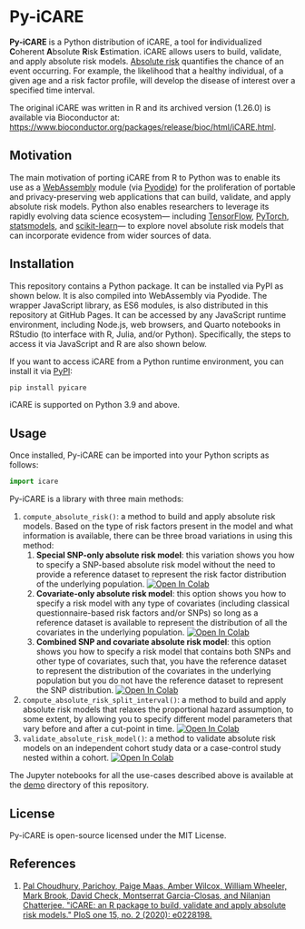 # Py-iCARE

**Py-iCARE** is a Python distribution of iCARE, a tool for **i**ndividualized **C**oherent **A**bsolute **R**isk **E**stimation. iCARE allows users to build, validate, and apply absolute risk models. [Absolute risk](https://www.cancer.gov/publications/dictionaries/cancer-terms/def/absolute-risk) quantifies the chance of an event occurring. For example, the likelihood that a healthy individual, of a given age and a risk factor profile, will develop the disease of interest over a specified time interval.

The original iCARE was written in R and its archived version (1.26.0) is available via Bioconductor at: https://www.bioconductor.org/packages/release/bioc/html/iCARE.html.

## Motivation
The main motivation of porting iCARE from R to Python was to enable its use as a [WebAssembly](https://webassembly.org/) module (via [Pyodide](https://pyodide.org/en/latest/index.html)) for the proliferation of portable and privacy-preserving web applications that can build, validate, and apply absolute risk models. Python also enables researchers to leverage its rapidly evolving data science ecosystem— including [TensorFlow](https://www.tensorflow.org/), [PyTorch](https://pytorch.org/), [statsmodels](https://www.statsmodels.org/stable/index.html), and [scikit-learn](https://scikit-learn.org/stable/)— to explore novel absolute risk models that can incorporate evidence from wider sources of data.

## Installation

This repository contains a Python package. It can be installed via PyPI as shown below. It is also compiled into WebAssembly via Pyodide. The wrapper JavaScript library, as ES6 modules, is also distributed in this repository at GitHub Pages. It can be accessed by any JavaScript runtime environment, including Node.js, web browsers, and Quarto notebooks in RStudio (to interface with R, Julia, and/or Python). Specifically, the steps to access it via JavaScript and R are also shown below.

If you want to access iCARE from a Python runtime environment, you can install it via [PyPI](https://pypi.org/project/pyicare/):

```bash
pip install pyicare
```

iCARE is supported on Python 3.9 and above.

## Usage

Once installed, Py-iCARE can be imported into your Python scripts as follows:

```python
import icare
```

Py-iCARE is a library with three main methods:

1. `compute_absolute_risk()`: a method to build and apply absolute risk models. Based on the type of risk factors present in the model and what information is available, there can be three broad variations in using this method:
   1. **Special SNP-only absolute risk model**: this variation shows you how to specify a SNP-based absolute risk model without the need to provide a reference dataset to represent the risk factor distribution of the underlying population. [![Open In Colab](https://colab.research.google.com/assets/colab-badge.svg)](https://colab.research.google.com/github/jeyabbalas/py-icare/blob/master/demo/Special%20SNP-only%20absolute%20risk%20model.ipynb) 
   2. **Covariate-only absolute risk model**: this option shows you how to specify a risk model with any type of covariates (including classical questionnaire-based risk factors and/or SNPs) so long as a reference dataset is available to represent the distribution of all the covariates in the underlying population. [![Open In Colab](https://colab.research.google.com/assets/colab-badge.svg)](https://colab.research.google.com/github/jeyabbalas/py-icare/blob/master/demo/Covariate-only%20absolute%20risk%20model.ipynb)
   3. **Combined SNP and covariate absolute risk model**: this option shows you how to specify a risk model that contains both SNPs and other type of covariates, such that, you have the reference dataset to represent the distribution of the covariates in the underlying population but you do not have the reference dataset to represent the SNP distribution. [![Open In Colab](https://colab.research.google.com/assets/colab-badge.svg)](https://colab.research.google.com/github/jeyabbalas/py-icare/blob/master/demo/Combined%20SNP%20and%20covariate%20absolute%20risk%20model.ipynb)
2. `compute_absolute_risk_split_interval()`: a method to build and apply absolute risk models that relaxes the proportional hazard assumption, to some extent, by allowing you to specify different model parameters that vary before and after a cut-point in time. [![Open In Colab](https://colab.research.google.com/assets/colab-badge.svg)](https://colab.research.google.com/github/jeyabbalas/py-icare/blob/master/demo/Absolute%20risk%20over%20split%20intervals.ipynb)
3. `validate_absolute_risk_model()`: a method to validate absolute risk models on an independent cohort study data or a case-control study nested within a cohort. [![Open In Colab](https://colab.research.google.com/assets/colab-badge.svg)](https://colab.research.google.com/github/jeyabbalas/py-icare/blob/master/demo/Model%20validation.ipynb)

The Jupyter notebooks for all the use-cases described above is available at the [demo](https://github.com/jeyabbalas/py-icare/tree/master/demo) directory of this repository.

## License
Py-iCARE is open-source licensed under the MIT License.

## References
1. [Pal Choudhury, Parichoy, Paige Maas, Amber Wilcox, William Wheeler, Mark Brook, David Check, Montserrat Garcia-Closas, and Nilanjan Chatterjee. "iCARE: an R package to build, validate and apply absolute risk models." PloS one 15, no. 2 (2020): e0228198.](https://www.ncbi.nlm.nih.gov/pmc/articles/PMC7001949/)
